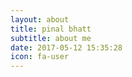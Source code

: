 ```yaml
---
layout: about
title: pinal bhatt
subtitle: about me
date: 2017-05-12 15:35:28
icon: fa-user
---
```

